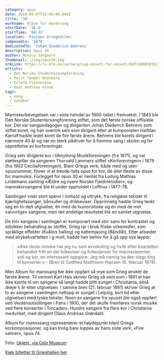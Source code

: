 ```yaml
---
category: opus
date: 2018-05-07T12:00:00.048Z
title: '30'
workname: Album for mandssang
startDate: '16.6'
startTime: '04:32'
location: 'Foajeen Grieghallen'
composedin: '1878'
dedicatedTo: 'Johan Diederich Behrens'
description: Opus 30
author: Monica Jangaard
thumbnail: ./img/opus30.jpg
nrkLink: https://tv.nrk.no/serie/grieg-minutt-for-minutt/DVFJ40003018/15-06-2018
artists:
  - Den Norske Studentersangforening
  - Marit Tøndel Bodsberg
  - Erlend Tvinnereim
  - Knut Andreas Grove
tags:
  - sang
  - sangkor
---
```

Mannskorbevegelsen var i siste halvdel av 1800-tallet i fremvekst. I 1845 ble Den Norske Studentersangforening stiftet, som det første norske offisielle kor. Det var sangpedagogen og dirigenten Johan Diederich Behrens som stiftet koret, og han overtok selv som dirigent etter at komponisten Halfdan Kjerulf hadde ledet koret de fire første årene. Behrens ble korets dirigent i nærmere 40 år og var en sterk pådriver for å fremme sang i skolen og for opprettelse av korforeninger.

Grieg selv dirigerte kor i tilknytning Musikforeningen (fra 1871), og var støttespiller da
sangeren Thorvald Lammers stiftet «Korforeningen» i 1879 (fra 1902 Ceciliaforeningen). Blant Griegs verk, både med og uten opusnummer, finner vi et trevde-talls opus for kor, de aller fleste av disse for mannskor. Forlegget for opus 30 er hentet fra Ludvig Mathias Lindemans samling «Ældre og nyere Norske Fjeldmelodier», og mannskorsangene ble til under oppholdet i Lofthus i 1877-78.

Samlingen viser stort spenn i innhold og uttrykk, fra religiøse tekster til kjærlighetssanger, bånsuller og drikkeviser. Opprinnelig hadde Grieg tenkt seg en to-delt utgivelse, én med de humoristiske og én med de mer «alvorlige» sangene, men det endelige resultatet ble en samlet utgivelse.

De tolv sangene i samlingen er komponert med stor sans for kontraster og stilsikker behandling av stoffet. Grieg tar i bruk friske virkemidler, som språklige effekter (Kvålins halling) og kattemjauing (Båndlåt). Etter arbeidet med strykekvartetten i g-moll, hadde han behov for å gå opp nye løyper:

> «Ikke desto mindre har jeg nu som avveksling og hvile efter kvartetten behandlet fritt en del folkeviser og folkedanser for mannsstemmer, soli og kor, en interessant oppgave. Jeg må nemlig ha den slags ting til konserter.» - (Brev til Gottfred Matthison-Hansen 10. februar 1878).

Men Album for manssang ble ikke oppført så mye som Grieg ønsket de første årene. Til vennen Karl Hals skriver Grieg så sent som i 1891 at han ikke kjente til om sangene så langt hadde blitt sunget i Christiania, altså drøye ti år etter utgivelsen. I samme brev (21. februar 1891) skriver Grieg at to av sangene i samlingen nettopp er sunget i Leipzig, kort tid etter utgivelsen med tyske tekster. Noen av sangene fra opuset ble også oppført ved Verdensutstillingen i Paris i 1900, der det skulle fremføres norsk musikk ved flere konserter i Trocadero. Hundre sangere fra flere kor i Christiania medvirket, med dirigent Olaus Andreas Grøndahl.

Album for mannssang representerer et høydepunkt blant Griegs korkomposisjoner, og kan trolig bare toppes av hans siste verk, «Fire salmer», opus 74.

Foto: <a href="https://commons.wikimedia.org/wiki/File:Johan_Didrik_Behrens.jpg">Ukjent, via Oslo Museum</a>

<div class="button postButton"><a href="http://harmonien.no/konserter-og-billetter/2018/06/grieg-minutt-for-minutt/" target="_blank">Kjøp billetter til Grieghallen her</a></div>
